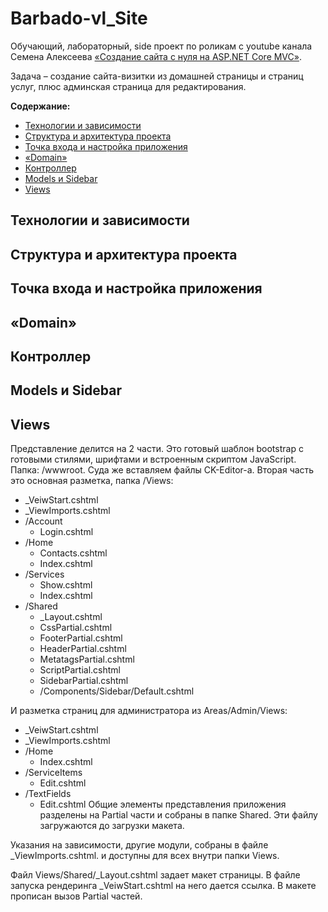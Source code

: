 # Barbado-vl_Site
Обучающий, лабораторный, side проект по роликам с youtube канала Семена Алексеева [«Создание сайта с нуля на ASP.NET Core MVC»](https://www.youtube.com/watch?v=DKDCKFWNBbk&t=306s).

Задача – создание сайта-визитки из домашней страницы и страниц услуг, плюс админская страница для редактирования.

**Содержание:**
- [Технологии и зависимости](#main-section-1)
- [Структура и архитектура проекта](#main-section-2)
- [Точка входа и настройка приложения](#main-section-3)
- [«Domain»](#main-section-4)
- [Контроллер](#main-section-5)
- [Models и Sidebar](#main-section-6)
- [Views](#main-section-7)

## Технологии и зависимости <a name="main-section-1"></a>


## Структура и архитектура проекта <a name="main-section-2"></a>


## Точка входа и настройка приложения <a name="main-section-3"></a>


## «Domain» <a name="main-section-4"></a>


## Контроллер <a name="main-section-5"></a>


## Models и Sidebar <a name="main-section-6"></a>


## Views <a name="main-section-7"></a>
Представление делится на 2 части. Это готовый шаблон bootstrap с готовыми стилями, шрифтами и встроенным скриптом JavaScript. Папка: /wwwroot. Суда же вставляем файлы CK-Editor-а. Вторая часть это основная разметка, папка /Views:
- _VeiwStart.cshtml 
- _ViewImports.cshtml
- /Account
  - Login.cshtml
- /Home
  - Contacts.cshtml
  - Index.cshtml
- /Services
  - Show.cshtml
  - Index.cshtml
- /Shared 
  - _Layout.cshtml
  - CssPartial.cshtml
  - FooterPartial.cshtml
  - HeaderPartial.cshtml
  - MetatagsPartial.cshtml
  - ScriptPartial.cshtml
  - SidebarPartial.cshtml
  - /Components/Sidebar/Default.cshtml

И разметка страниц для администратора из Areas/Admin/Views:
- _VeiwStart.cshtml 
- _ViewImports.cshtml
- /Home
  - Index.cshtml
- /ServiceItems
  - Edit.cshtml
- /TextFields 
  - Edit.cshtml
Общие элементы представления приложения разделены на Partial части и собраны в папке Shared. Эти файлу загружаются до загрузки макета.

Указания на зависимости, другие модули, собраны в файле _ViewImports.cshtml. и доступны для всех внутри папки Views.

Файл Views/Shared/_Layout.cshtml задает макет страницы. В файле запуска рендеринга _VeiwStart.cshtml на него дается ссылка. В макете прописан вызов Partial частей.
